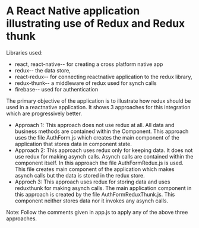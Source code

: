 # A React Native application illustrating use of Redux and Redux thunk

Libraries used: 
   - react, react-native-- for creating a cross platform native app
   - redux-- the data store, 
   - react-redux-- for connecting reactnative application to the redux library, 
   - redux-thunk-- a middleware of redux used for synch calls
   - firebase-- used for authentication

The primary objective of the application is to illustrate how redux should be used in a reactnative application. It shows 3 approaches for this integration which are progressively better.
- Approach 1: This approach does not use redux at all. All data and business methods are contained within the Component. This approach uses the file AuthForm.js which creates the main component of the application that stores data in component state.
- Approach 2: This approach uses redux only for keeping data. It does not use redux for making asynch calls. Asynch calls are contained within the component itself. In this approach the file AuthFormRedux.js is used. This file creates main component of the application which makes asynch calls but the data is stored in the redux store.
- Approch 3: This approach uses redux for storing data and uses reduxthunk for making asynch calls. The main application component in this approach is created by the file AuthFormReduxThunk.js. This component neither stores data nor it invokes any asynch calls. 

Note: Follow the comments given in app.js to apply any of the above three approaches.
